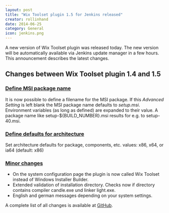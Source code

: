 ```yaml
---
layout: post
title: "Wix Toolset plugin 1.5 for Jenkins released"
creator: rollinhand
date: 2014-06-25
category: General
icon: jenkins.png
---
```

A new version of Wix Toolset plugin was released today. The new version will be automatically available via Jenkins update manager in a few hours. This announcement describes the latest changes.
<!--more-->
## Changes between Wix Toolset plugin 1.4 and 1.5
### [Define MSI package name](https://github.com/jenkinsci/wix-plugin/blob/master/CHANGELOG.md#define-msi-package-name)
It is now possible to define a filename for the MSI package. If this *Advanced Setting* is left 
blank the MSI package name defaults to *setup.msi*. Environment variables (as long as defined) 
are expanded to their value. A package name like setup-${BUILD_NUMBER}.msi results for e.g. to setup-40.msi.

### [Define defaults for architecture](https://github.com/jenkinsci/wix-plugin/blob/master/CHANGELOG.md#define-defaults-for-architecture)
Set architecture defaults for package, components, etc. values: x86, x64, or ia64 (default: x86)

### [Minor changes](https://github.com/jenkinsci/wix-plugin/blob/master/CHANGELOG.md#minor-changes)
* On the system configuration page the plugin is now called Wix Toolset instead of Windows Installer Builder.
* Extended validation of installation directory. Checks now if directory contains compiler candle.exe und linker light.exe.
* English and german messages depending on your system settings.

A complete list of all changes is available at [GitHub](https://github.com/jenkinsci/wix-plugin/blob/master/CHANGELOG.md).
